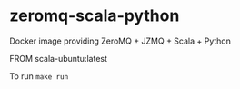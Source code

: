 # zeromq-scala-python
Docker image providing ZeroMQ + JZMQ + Scala + Python

FROM scala-ubuntu:latest

To run ```make run```
